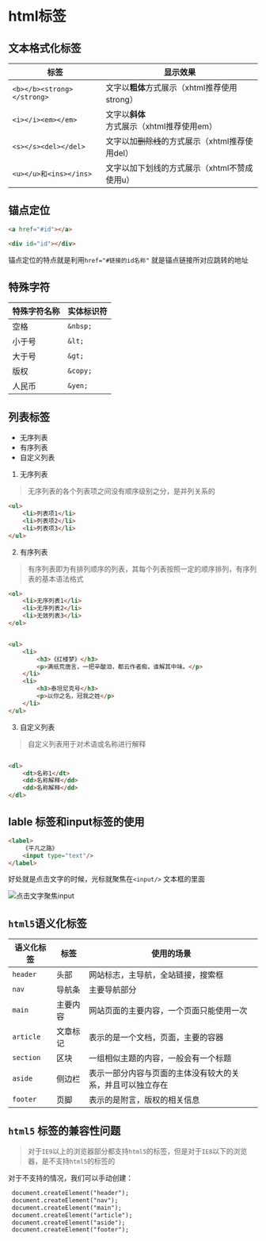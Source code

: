 # html标签

## 文本格式化标签


标签 | 显示效果 | 
---------|----------|
 `<b></b><strong></strong>` | 文字以**粗体**方式展示（xhtml推荐使用strong） | 
 `<i></i><em></em>` | 文字以**斜体**方式展示（xhtml推荐使用em） | 
 `<s></s><del></del>` | 文字以加~~删除线~~的方式展示（xhtml推荐使用del） | 
 `<u></u>和<ins></ins>` | 文字以加下划线的方式展示（xhtml不赞成使用u）

 ## 锚点定位

```html
<a href="#id"></a>

<div id="id"></div>

```
锚点定位的特点就是利用`href="#链接的id名称"` 就是锚点链接所对应跳转的地址

## 特殊字符


特殊字符名称 | 实体标识符 |
---------|----------|
 空格 | `&nbsp;` |
 小于号 | `&lt;` |
 大于号 | `&gt;` |
版权 | `&copy;` | 
人民币 | `&yen;`

## 列表标签

- 无序列表
- 有序列表
- 自定义列表

1. 无序列表

> 无序列表的各个列表项之间没有顺序级别之分，是并列关系的

```html
<ul>
    <li>列表项1</li>
    <li>列表项2</li>
    <li>列表项3</li>
</ul>

```

2. 有序列表

> 有序列表即为有排列顺序的列表，其每个列表按照一定的顺序排列，有序列表的基本语法格式

```html
<ol>
    <li>无序列表1</li>
    <li>无序列表2</li>
    <li>无效列表3</li>
</ol>

```


```html

<ul>
    <li>
        <h3>《红楼梦》</h3>
        <p>满纸荒唐言，一把辛酸泪，都云作者痴，谁解其中味。</p>
    </li>
    <li>
        <h3>泰坦尼克号</h3>
        <p>以你之名，冠我之姓</p>
    </li>
</ul>

```
3. 自定义列表
> 自定义列表用于对术语或名称进行解释
```html

<dl>
    <dt>名称1</dt>
    <dd>名称解释</dd>
    <dd>名称解释</dd>
</dl>

```

## lable 标签和input标签的使用

```html
<label>
    《平凡之路》
    <input type="text"/>
</label>

```

好处就是点击文字的时候，光标就聚焦在`<input/>` 文本框的里面

![点击文字聚焦input](https://github.com/yjn2015/html/blob/master/img/label.png)

## `html5`语义化标签


语义化标签 | 标签 | 使用的场景 |
---------|----------| ------- |
 `header` | 头部 | 网站标志，主导航，全站链接，搜索框
 `nav` | 导航条 | 主要导航部分
 `main` | 主要内容 | 网站页面的主要内容，一个页面只能使用一次
 `article` | 文章标记 | 表示的是一个文档，页面，主要的容器
 `section` | 区块 | 一组相似主题的内容，一般会有一个标题
 `aside` | 侧边栏 | 表示一部分内容与页面的主体没有较大的关系，并且可以独立存在
 `footer` | 页脚 | 表示的是附言，版权的相关信息

 ## `html5` 标签的兼容性问题

 > 对于`IE9`以上的浏览器部分都支持`html5`的标签，但是对于`IE8`以下的浏览器，是不支持`html5`的标签的

 对于不支持的情况，我们可以手动创建：

```html
 document.createElement("header");
 document.createElement("nav");
 document.createElement("main");
 document.createElement("article");
 document.createElement("aside");
 document.createElement("footer");
```